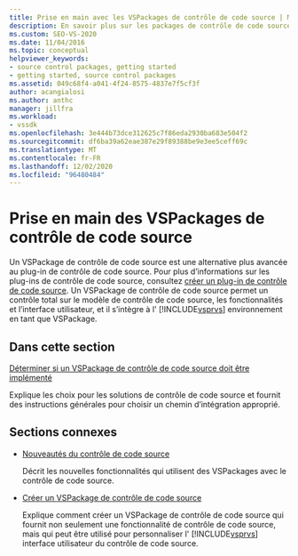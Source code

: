 ```yaml
---
title: Prise en main avec les VSPackages de contrôle de code source | Microsoft Docs
description: En savoir plus sur les packages de contrôle de code source dans Visual Studio et sur la façon dont ils sont une alternative plus avancée aux plug-ins de contrôle de code source.
ms.custom: SEO-VS-2020
ms.date: 11/04/2016
ms.topic: conceptual
helpviewer_keywords:
- source control packages, getting started
- getting started, source control packages
ms.assetid: 049c68f4-a041-4f24-8575-4837e7f5cf3f
author: acangialosi
ms.author: anthc
manager: jillfra
ms.workload:
- vssdk
ms.openlocfilehash: 3e444b73dce312625c7f86eda2930ba683e504f2
ms.sourcegitcommit: df6ba39a62eae387e29f89388be9e3ee5ceff69c
ms.translationtype: MT
ms.contentlocale: fr-FR
ms.lasthandoff: 12/02/2020
ms.locfileid: "96480484"
---
```

# <a name="get-started-with-source-control-vspackages"></a>Prise en main des VSPackages de contrôle de code source

Un VSPackage de contrôle de code source est une alternative plus avancée au plug-in de contrôle de code source. Pour plus d’informations sur les plug-ins de contrôle de code source, consultez [créer un plug-in de contrôle de code source](../../extensibility/internals/creating-a-source-control-plug-in.md). Un VSPackage de contrôle de code source permet un contrôle total sur le modèle de contrôle de code source, les fonctionnalités et l’interface utilisateur, et il s’intègre à l' [!INCLUDE[vsprvs](../../code-quality/includes/vsprvs_md.md)] environnement en tant que VSPackage.

## <a name="in-this-section"></a>Dans cette section

[Déterminer si un VSPackage de contrôle de code source doit être implémenté](../../extensibility/internals/determining-whether-to-implement-a-source-control-vspackage.md)

Explique les choix pour les solutions de contrôle de code source et fournit des instructions générales pour choisir un chemin d’intégration approprié.

## <a name="related-sections"></a>Sections connexes

- [Nouveautés du contrôle de code source](../../extensibility/internals/what-s-new-in-source-control.md)

   Décrit les nouvelles fonctionnalités qui utilisent des VSPackages avec le contrôle de code source.

- [Créer un VSPackage de contrôle de code source](../../extensibility/internals/creating-a-source-control-vspackage.md)

   Explique comment créer un VSPackage de contrôle de code source qui fournit non seulement une fonctionnalité de contrôle de code source, mais qui peut être utilisé pour personnaliser l' [!INCLUDE[vsprvs](../../code-quality/includes/vsprvs_md.md)] interface utilisateur du contrôle de code source.
